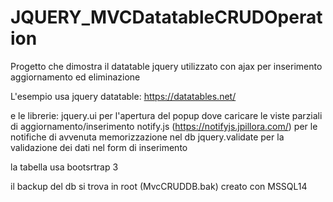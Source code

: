 # JQUERY_MVCDatatableCRUDOperation
Progetto che dimostra il datatable jquery utilizzato con ajax per inserimento aggiornamento ed eliminazione

L'esempio usa jquery datatable:
https://datatables.net/

e le librerie:
jquery.ui per l'apertura del popup dove caricare le viste parziali di aggiornamento/inserimento
notify.js (https://notifyjs.jpillora.com/) per le notifiche di avvenuta memorizzazione nel db
jquery.validate per la validazione dei dati nel form di inserimento

la tabella usa bootsrtrap 3


il backup del db si trova in root (MvcCRUDDB.bak) creato con MSSQL14


